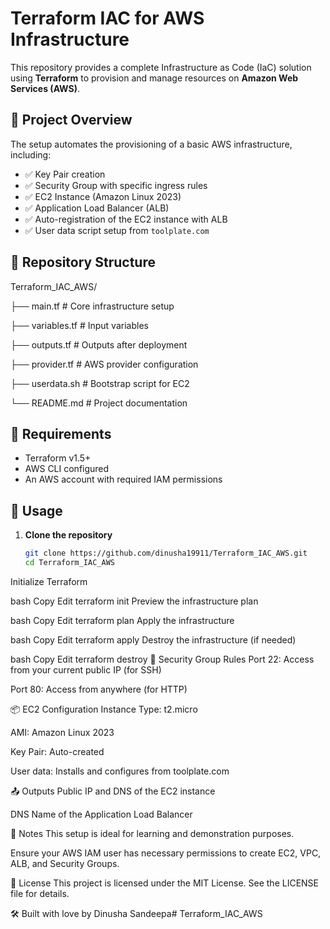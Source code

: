 # Terraform IAC for AWS Infrastructure

This repository provides a complete Infrastructure as Code (IaC) solution using **Terraform** to provision and manage resources on **Amazon Web Services (AWS)**.

## 🚀 Project Overview

The setup automates the provisioning of a basic AWS infrastructure, including:

- ✅ Key Pair creation  
- ✅ Security Group with specific ingress rules  
- ✅ EC2 Instance (Amazon Linux 2023)  
- ✅ Application Load Balancer (ALB)  
- ✅ Auto-registration of the EC2 instance with ALB  
- ✅ User data script setup from `toolplate.com`  

## 📁 Repository Structure

Terraform_IAC_AWS/

├── main.tf # Core infrastructure setup

├── variables.tf # Input variables

├── outputs.tf # Outputs after deployment

├── provider.tf # AWS provider configuration

├── userdata.sh # Bootstrap script for EC2

└── README.md # Project documentation


## 🧰 Requirements

- Terraform v1.5+
- AWS CLI configured
- An AWS account with required IAM permissions

## 🔧 Usage

1. **Clone the repository**
   ```bash
   git clone https://github.com/dinusha19911/Terraform_IAC_AWS.git
   cd Terraform_IAC_AWS
Initialize Terraform

bash
Copy
Edit
terraform init
Preview the infrastructure plan

bash
Copy
Edit
terraform plan
Apply the infrastructure

bash
Copy
Edit
terraform apply
Destroy the infrastructure (if needed)

bash
Copy
Edit
terraform destroy
🔐 Security Group Rules
Port 22: Access from your current public IP (for SSH)

Port 80: Access from anywhere (for HTTP)

📦 EC2 Configuration
Instance Type: t2.micro

AMI: Amazon Linux 2023

Key Pair: Auto-created

User data: Installs and configures from toolplate.com

📤 Outputs
Public IP and DNS of the EC2 instance

DNS Name of the Application Load Balancer

📌 Notes
This setup is ideal for learning and demonstration purposes.

Ensure your AWS IAM user has necessary permissions to create EC2, VPC, ALB, and Security Groups.

📄 License
This project is licensed under the MIT License. See the LICENSE file for details.

🛠️ Built with love by Dinusha Sandeepa# Terraform_IAC_AWS
